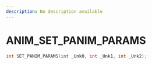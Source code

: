 ```yaml
---
description: No description available 
---
```


# ANIM\_SET_PANIM_PARAMS

```cpp
int SET_PANIM_PARAMS(int _Unk0, int _Unk1, int _Unk2);
```